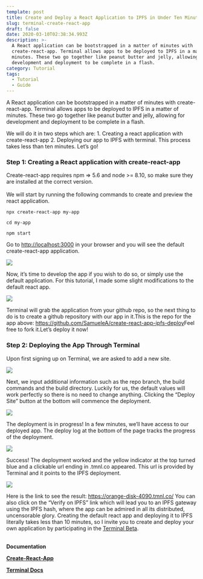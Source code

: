 ```yaml
---
template: post
title: Create and Deploy a React Application to IPFS in Under Ten Minutes
slug: terminal-create-react-app
draft: false
date: 2020-03-10T02:38:34.993Z
description: >-
  A React application can be bootstrapped in a matter of minutes with
  create-react-app. Terminal allows apps to be deployed to IPFS in a matter of
  minutes. These two go together like peanut butter and jelly, allowing for
  development and deployment to be complete in a flash.
category: Tutorial
tags:
  - Tutorial
  - Guide
---
```

A React application can be bootstrapped in a matter of minutes with create-react-app. Terminal allows apps to be deployed to IPFS in a matter of minutes. These two go together like peanut butter and jelly, allowing for development and deployment to be complete in a flash.

We will do it in two steps which are: 1. Creating a react application with create-react-app 2. Deploying our app to IPFS with terminal. This process takes less than ten minutes. Let’s go!

### Step 1: Creating a React application with create-react-app

Create-react-app requires npm => 5.6 and node >= 8.10, so make sure they are installed at the correct version.\
\
We will start by running the following commands to create and preview the react application.

`npx create-react-app my-app`

`cd my-app`

`npm start`

Go to <http://localhost:3000> in your browser and you will see the default create-react-app application.

![](/media/1-localhost.png)

Now, it’s time to develop the app if you wish to do so, or simply use the default application. For this tutorial, I made some slight modifications to the default react app.

![](/media/2createreactapp.png)

Terminal will grab the application from your github repo, so the next thing to do is to create a github repository with our app in it.This is the repo for the app above: <https://github.com/SamueleA/create-react-app-ipfs-deploy>Feel free to fork it.Let’s deploy it now!

### Step 2: Deploying the App Through Terminal

Upon first signing up on Terminal, we are asked to add a new site.

![](/media/3-add-site.png)

Next, we input additional information such as the repo branch, the build commands and the build directory. Luckily for us, the default values will work perfectly so there is no need to change anything. Clicking the “Deploy Site” button at the bottom will commence the deployment.

![](/media/4redo.png)

The deployment is in progress! In a few minutes, we’ll have access to our deployed app. The deploy log at the bottom of the page tracks the progress of the deployment.

![](/media/5redo.png)

Success! The deployment worked and the yellow indicator at the top turned blue and a clickable url ending in .tmnl.co appeared. This url is provided by Terminal and it points to the IPFS deployment.

![](/media/6-og-success.png)

Here is the link to see the result: <https://orange-disk-4090.tmnl.co/> You can also click on the “Verify on IPFS” link which will lead you to an IPFS gateway using the IPFS hash, where the app can be admired in all its distributed, uncensorable glory. Creating the default react app and deploying it to IPFS literally takes less than 10 minutes, so I invite you to create and deploy your own application by participating in the [Terminal Beta](https://terminalbeta.typeform.com/to/kionHH).

**\
Documentation** 

**[Create-React-App](https://reactjs.org/docs/create-a-new-react-app.html)**

**[Terminal Docs](https://docs.terminal.co/)**
